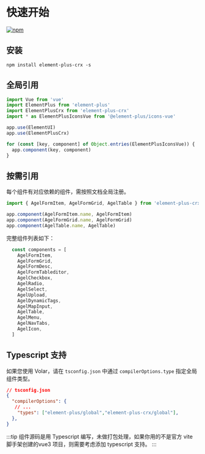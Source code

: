 # 快速开始

[![npm](https://img.shields.io/npm/v/element-plus-crx.svg)](https://www.npmjs.com/package/element-plus-crx)

## 安装

`npm install element-plus-crx -s` 


## 全局引用

```js
import Vue from 'vue'
import ElementPlus from 'element-plus'
import ElementPlusCrx from 'element-plus-crx'
import * as ElementPlusIconsVue from '@element-plus/icons-vue'

app.use(ElementUI)
app.use(ElementPlusCrx)

for (const [key, component] of Object.entries(ElementPlusIconsVue)) {
  app.component(key, component)
}
```

## 按需引用

每个组件有对应依赖的组件，需按照文档全局注册。

```js
import { AgelFormItem, AgelFormGrid, AgelTable } from 'element-plus-crx'

app.component(AgelFormItem.name, AgelFormItem)
app.component(AgelFormGrid.name, AgelFormGrid)
app.component(AgelTable.name, AgelTable)
```

完整组件列表如下：

```js
  const components = [
    AgelFormItem,
    AgelFormGrid,
    AgelFormDesc,
    AgelFormTableditor,
    AgelCheckbox,
    AgelRadio,
    AgelSelect,
    AgelUpload,
    AgelDynamicTags,
    AgelMapInput,
    AgelTable,
    AgelMenu,
    AgelNavTabs,
    AgelIcon,
  ]
```
## Typescript 支持

如果您使用 Volar，请在 `tsconfig.json` 中通过 `compilerOptions.type` 指定全局组件类型。

```json
// tsconfig.json
{
  "compilerOptions": {
   // ...
    "types": ["element-plus/global","element-plus-crx/global"],
  },
}

```
:::tip
组件源码是用 Typescript 编写，未做打包处理，如果你用的不是官方 vite 脚手架创建的vue3 项目，则需要考虑添加 typescript 支持。
:::
